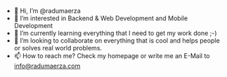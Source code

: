 - 👋 Hi, I’m @radumaerza
- 👀 I’m interested in Backend & Web Development and Mobile Development 
- 🌱 I’m currently learning everything that I need to get my work done ;-)
- 💞️ I’m looking to collaborate on everything that is cool and helps people or solves real world problems.
- 📫 How to reach me? Check my homepage or write me an E-Mail to info@radumaerza.com

<!---
radumaerza/radumaerza is a ✨ special ✨ repository because its `README.md` (this file) appears on your GitHub profile.
You can click the Preview link to take a look at your changes.
--->
